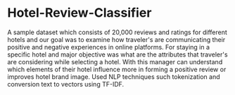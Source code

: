 # Hotel-Review-Classifier
A sample dataset which consists of 20,000 reviews and ratings for different hotels and  our goal was to examine how traveler's are communicating their positive and negative experiences in  online platforms. For staying in a specific hotel and major objective was what are the attributes that  traveler's are considering while selecting a hotel. With this manager can understand which elements  of their hotel influence more in forming a positive review or improves hotel brand image. Used NLP  techniques such tokenization and conversion text to vectors using TF-IDF.
